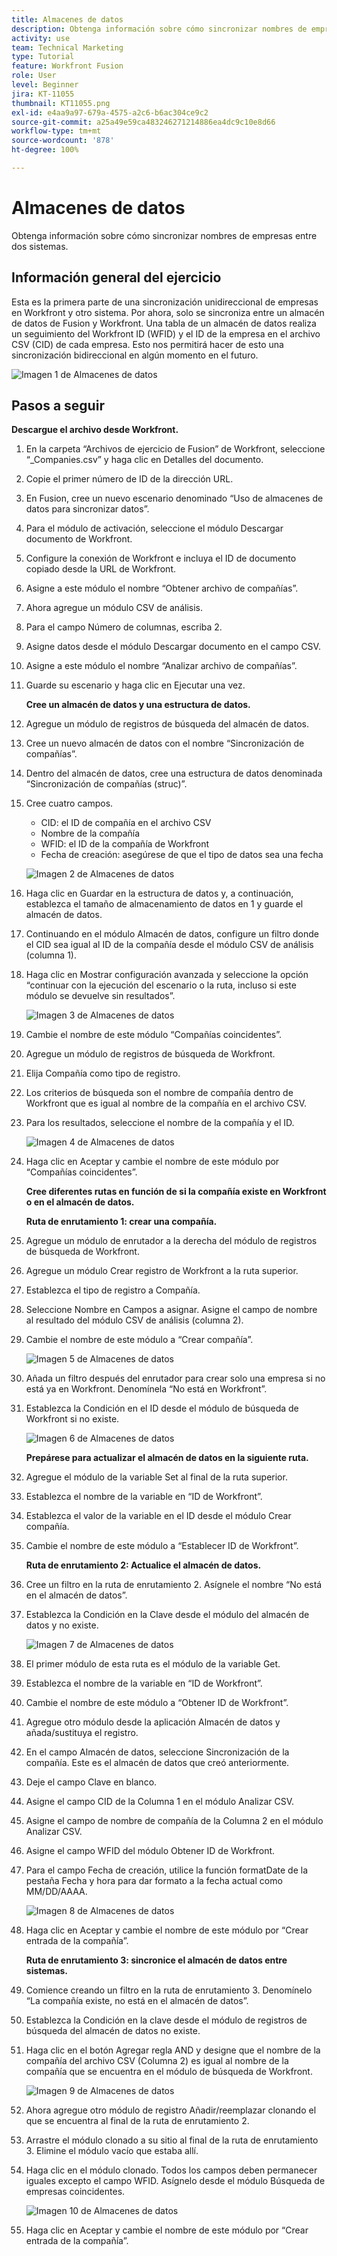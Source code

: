 ```yaml
---
title: Almacenes de datos
description: Obtenga información sobre cómo sincronizar nombres de empresas entre dos sistemas. (Debe tener entre 60 y 160 caracteres, pero tiene 59 caracteres)
activity: use
team: Technical Marketing
type: Tutorial
feature: Workfront Fusion
role: User
level: Beginner
jira: KT-11055
thumbnail: KT11055.png
exl-id: e4aa9a97-679a-4575-a2c6-b6ac304ce9c2
source-git-commit: a25a49e59ca483246271214886ea4dc9c10e8d66
workflow-type: tm+mt
source-wordcount: '878'
ht-degree: 100%

---
```


# Almacenes de datos

Obtenga información sobre cómo sincronizar nombres de empresas entre dos sistemas.

## Información general del ejercicio

Esta es la primera parte de una sincronización unidireccional de empresas en Workfront y otro sistema. Por ahora, solo se sincroniza entre un almacén de datos de Fusion y Workfront. Una tabla de un almacén de datos realiza un seguimiento del Workfront ID (WFID) y el ID de la empresa en el archivo CSV (CID) de cada empresa. Esto nos permitirá hacer de esto una sincronización bidireccional en algún momento en el futuro.

![Imagen 1 de Almacenes de datos](../12-exercises/assets/data-stores-walkthrough-1.png)

## Pasos a seguir

**Descargue el archivo desde Workfront.**

1. En la carpeta “Archivos de ejercicio de Fusion” de Workfront, seleccione “_Companies.csv” y haga clic en Detalles del documento.
1. Copie el primer número de ID de la dirección URL.
1. En Fusion, cree un nuevo escenario denominado “Uso de almacenes de datos para sincronizar datos”.
1. Para el módulo de activación, seleccione el módulo Descargar documento de Workfront.
1. Configure la conexión de Workfront e incluya el ID de documento copiado desde la URL de Workfront.
1. Asigne a este módulo el nombre “Obtener archivo de compañías”.
1. Ahora agregue un módulo CSV de análisis.
1. Para el campo Número de columnas, escriba 2.
1. Asigne datos desde el módulo Descargar documento en el campo CSV.
1. Asigne a este módulo el nombre “Analizar archivo de compañías”.
1. Guarde su escenario y haga clic en Ejecutar una vez.

   **Cree un almacén de datos y una estructura de datos.**

1. Agregue un módulo de registros de búsqueda del almacén de datos.
1. Cree un nuevo almacén de datos con el nombre “Sincronización de compañías”.
1. Dentro del almacén de datos, cree una estructura de datos denominada “Sincronización de compañías (struc)”.
1. Cree cuatro campos.

   + CID: el ID de compañía en el archivo CSV
   + Nombre de la compañía
   + WFID: el ID de la compañía de Workfront
   + Fecha de creación: asegúrese de que el tipo de datos sea una fecha

   ![Imagen 2 de Almacenes de datos](../12-exercises/assets/data-stores-walkthrough-2.png)

1. Haga clic en Guardar en la estructura de datos y, a continuación, establezca el tamaño de almacenamiento de datos en 1 y guarde el almacén de datos.
1. Continuando en el módulo Almacén de datos, configure un filtro donde el CID sea igual al ID de la compañía desde el módulo CSV de análisis (columna 1).
1. Haga clic en Mostrar configuración avanzada y seleccione la opción “continuar con la ejecución del escenario o la ruta, incluso si este módulo se devuelve sin resultados”.

   ![Imagen 3 de Almacenes de datos](../12-exercises/assets/data-stores-walkthrough-3.png)

1. Cambie el nombre de este módulo “Compañías coincidentes”.
1. Agregue un módulo de registros de búsqueda de Workfront.
1. Elija Compañía como tipo de registro.
1. Los criterios de búsqueda son el nombre de compañía dentro de Workfront que es igual al nombre de la compañía en el archivo CSV.
1. Para los resultados, seleccione el nombre de la compañía y el ID.

   ![Imagen 4 de Almacenes de datos](../12-exercises/assets/data-stores-walkthrough-4.png)

1. Haga clic en Aceptar y cambie el nombre de este módulo por “Compañías coincidentes”.

   **Cree diferentes rutas en función de si la compañía existe en Workfront o en el almacén de datos.**

   **Ruta de enrutamiento 1: crear una compañía.**

1. Agregue un módulo de enrutador a la derecha del módulo de registros de búsqueda de Workfront.
1. Agregue un módulo Crear registro de Workfront a la ruta superior.
1. Establezca el tipo de registro a Compañía.
1. Seleccione Nombre en Campos a asignar. Asigne el campo de nombre al resultado del módulo CSV de análisis (columna 2).
1. Cambie el nombre de este módulo a “Crear compañía”.

   ![Imagen 5 de Almacenes de datos](../12-exercises/assets/data-stores-walkthrough-5.png)

1. Añada un filtro después del enrutador para crear solo una empresa si no está ya en Workfront. Denomínela “No está en Workfront”.
1. Establezca la Condición en el ID desde el módulo de búsqueda de Workfront si no existe.

   ![Imagen 6 de Almacenes de datos](../12-exercises/assets/data-stores-walkthrough-6.png)

   **Prepárese para actualizar el almacén de datos en la siguiente ruta.**

1. Agregue el módulo de la variable Set al final de la ruta superior.
1. Establezca el nombre de la variable en “ID de Workfront”.
1. Establezca el valor de la variable en el ID desde el módulo Crear compañía.
1. Cambie el nombre de este módulo a “Establecer ID de Workfront”.

   **Ruta de enrutamiento 2: Actualice el almacén de datos.**

1. Cree un filtro en la ruta de enrutamiento 2. Asígnele el nombre “No está en el almacén de datos”.

1. Establezca la Condición en la Clave desde el módulo del almacén de datos y no existe.

   ![Imagen 7 de Almacenes de datos](../12-exercises/assets/data-stores-walkthrough-7.png)

1. El primer módulo de esta ruta es el módulo de la variable Get.
1. Establezca el nombre de la variable en “ID de Workfront”.
1. Cambie el nombre de este módulo a “Obtener ID de Workfront”.
1. Agregue otro módulo desde la aplicación Almacén de datos y añada/sustituya el registro.
1. En el campo Almacén de datos, seleccione Sincronización de la compañía. Este es el almacén de datos que creó anteriormente.
1. Deje el campo Clave en blanco.
1. Asigne el campo CID de la Columna 1 en el módulo Analizar CSV.
1. Asigne el campo de nombre de compañía de la Columna 2 en el módulo Analizar CSV.
1. Asigne el campo WFID del módulo Obtener ID de Workfront.
1. Para el campo Fecha de creación, utilice la función formatDate de la pestaña Fecha y hora para dar formato a la fecha actual como MM/DD/AAAA.

   ![Imagen 8 de Almacenes de datos](../12-exercises/assets/data-stores-walkthrough-8.png)

1. Haga clic en Aceptar y cambie el nombre de este módulo por “Crear entrada de la compañía”.

   **Ruta de enrutamiento 3: sincronice el almacén de datos entre sistemas.**

1. Comience creando un filtro en la ruta de enrutamiento 3. Denomínelo “La compañía existe, no está en el almacén de datos”.
1. Establezca la Condición en la clave desde el módulo de registros de búsqueda del almacén de datos no existe.
1. Haga clic en el botón Agregar regla AND y designe que el nombre de la compañía del archivo CSV (Columna 2) es igual al nombre de la compañía que se encuentra en el módulo de búsqueda de Workfront.

   ![Imagen 9 de Almacenes de datos](../12-exercises/assets/data-stores-walkthrough-9.png)

1. Ahora agregue otro módulo de registro Añadir/reemplazar clonando el que se encuentra al final de la ruta de enrutamiento 2.
1. Arrastre el módulo clonado a su sitio al final de la ruta de enrutamiento 3. Elimine el módulo vacío que estaba allí.
1. Haga clic en el módulo clonado. Todos los campos deben permanecer iguales excepto el campo WFID. Asígnelo desde el módulo Búsqueda de empresas coincidentes.

   ![Imagen 10 de Almacenes de datos](../12-exercises/assets/data-stores-walkthrough-10.png)

1. Haga clic en Aceptar y cambie el nombre de este módulo por “Crear entrada de la compañía”.
